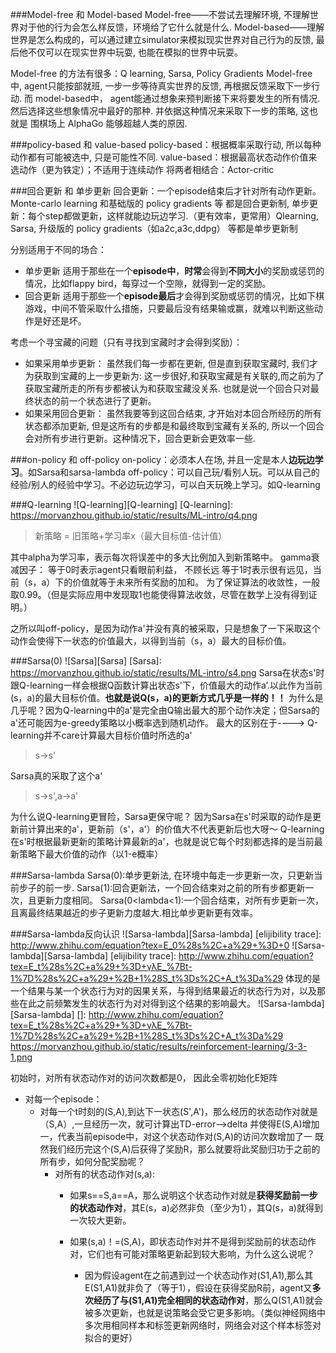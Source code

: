 ###Model-free 和 Model-based
Model-free——不尝试去理解环境, 不理解世界对于他的行为会怎么样反馈，环境给了它什么就是什么. 
Model-based——理解世界是怎么构成的，可以通过建立simulator来模拟现实世界对自己行为的反馈, 最后他不仅可以在现实世界中玩耍, 也能在模拟的世界中玩耍。

Model-free 的方法有很多：Q learning, Sarsa, Policy Gradients
Model-free 中, agent只能按部就班, 一步一步等待真实世界的反馈, 再根据反馈采取下一步行动. 而 model-based中， agent能通过想象来预判断接下来将要发生的所有情况. 然后选择这些想象情况中最好的那种. 并依据这种情况来采取下一步的策略, 这也就是 围棋场上 AlphaGo 能够超越人类的原因. 

###policy-based 和 value-based
policy-based：根据概率采取行动, 所以每种动作都有可能被选中, 只是可能性不同.
value-based：根据最高状态动作价值来选动作（更为铁定）；不适用于连续动作
将两者相结合：Actor-critic

###回合更新 和 单步更新
回合更新：一个episode结束后才针对所有动作更新。Monte-carlo learning 和基础版的 policy gradients 等 都是回合更新制,
单步更新：每个step都做更新，这样就能边玩边学习.（更有效率，更常用）Qlearning, Sarsa, 升级版的 policy gradients（如a2c,a3c,ddpg） 等都是单步更新制

分别适用于不同的场合：
-  单步更新
适用于那些在一个**episode中**，**时常**会得到**不同大小**的奖励或惩罚的情况，比如flappy bird，每穿过一个空隙，就得到一定的奖励。
-  回合更新
适用于那些一个**episode最后**才会得到奖励或惩罚的情况，比如下棋游戏，中间不管采取什么措施，只要最后没有结果输或赢，就难以判断这些动作是好还是坏。

考虑一个寻宝藏的问题（只有寻找到宝藏时才会得到奖励）：
-  如果采用单步更新：
虽然我们每一步都在更新, 但是直到获取宝藏时, 我们才为获取到宝藏的上一步更新为: 这一步很好,和获取宝藏是有关联的,而之前为了获取宝藏所走的所有步都被认为和获取宝藏没关系. 也就是说一个回合只对最终状态的前一个状态进行了更新。
-  如果采用回合更新：
虽然我要等到这回合结束, 才开始对本回合所经历的所有状态都添加更新, 但是这所有的步都是和最终取到宝藏有关系的, 所以一个回合会对所有步进行更新。这种情况下，回合更新会更效率一些.

###on-policy 和 off-policy
on-policy：必须本人在场, 并且一定是本人**边玩边学习**。如Sarsa和sarsa-lambda
off-policy：可以自己玩/看别人玩。可以从自己的经验/别人的经验中学习。不必边玩边学习，可以白天玩晚上学习。如Q-learning

###Q-learning
![Q-learning][Q-learning]
[Q-learning]: https://morvanzhou.github.io/static/results/ML-intro/q4.png
>新策略 = 旧策略+学习率x（最大目标值-估计值）

其中alpha为学习率，表示每次将误差中的多大比例加入到新策略中。
gamma衰减因子：
等于0时表示agent只看眼前利益， 不顾长远
等于1时表示很有远见，当前（s，a）下的价值就等于未来所有奖励的加和。
为了保证算法的收敛性，一般取0.99。（但是实际应用中发现取1也能使得算法收敛，尽管在数学上没有得到证明。）

之所以叫off-policy，是因为动作a'并没有真的被采取，只是想象了一下采取这个动作会使得下一状态的价值最大，以得到当前（s，a）最大的目标价值。

###Sarsa(0)
![Sarsa][Sarsa]
[Sarsa]: https://morvanzhou.github.io/static/results/ML-intro/s4.png
Sarsa在状态s'时跟Q-learning一样会根据Q函数计算出状态s'下，价值最大的动作a’.以此作为当前(s，a)的最大目标价值。**也就是说Q(s，a)的更新方式几乎是一样的！！**
为什么是几乎呢？因为Q-learning中的a'是完全由Q输出最大的那个动作决定；但Sarsa的a'还可能因为e-greedy策略以小概率选到随机动作。
最大的区别在于---->
Q-learning并不care计算最大目标价值时所选的a'
>s->s'

Sarsa真的采取了这个a'
> s->s',a->a'

为什么说Q-learning更冒险，Sarsa更保守呢？
因为Sarsa在s'时采取的动作是更新前计算出来的a'，更新前（s'，a'）的价值大不代表更新后也大呀～
Q-learning在s'时根据最新更新的策略计算最新的a'，也就是说它每个时刻都选择的是当前最新策略下最大价值的动作（以1-e概率）

###Sarsa-lambda
Sarsa(0):单步更新法, 在环境中每走一步更新一次，只更新当前步子的前一步.
Sarsa(1):回合更新法，一个回合结束对之前的所有步都更新一次，且更新力度相同。
Sarsa(0<lambda<1):一个回合结束，对所有步更新一次，且离最终结果越近的步子更新力度越大.相比单步更新更有效率。 


###Sarsa-lambda反向认识
![Sarsa-lambda][Sarsa-lambda]
[elijibility trace]: http://www.zhihu.com/equation?tex=E_0%28s%2C+a%29+%3D+0
![Sarsa-lambda][Sarsa-lambda]
[elijibility trace]: http://www.zhihu.com/equation?tex=E_t%28s%2C+a%29+%3D+γλE_%7Bt-1%7D%28s%2C+a%29+%2B+1%28S_t%3Ds%2C+A_t%3Da%29
体现的是一个结果与某一个状态行为对的因果关系，与得到结果最近的状态行为对，以及那些在此之前频繁发生的状态行为对对得到这个结果的影响最大。
![Sarsa-lambda][Sarsa-lambda]
[]: http://www.zhihu.com/equation?tex=E_t%28s%2C+a%29+%3D+γλE_%7Bt-1%7D%28s%2C+a%29+%2B+1%28S_t%3Ds%2C+A_t%3Da%29
https://morvanzhou.github.io/static/results/reinforcement-learning/3-3-1.png

初始时，对所有状态动作对的访问次数都是0， 因此全零初始化E矩阵

-  对每一个episode：
	-  对每一个t时刻的(S,A),到达下一状态(S',A')，那么经历的状态动作对就是（S,A）,一旦经历一次，就可计算出TD-error——>delta
	并使得E(S,A)增加一，代表当前episode中，对这个状态动作对(S,A)的访问次数增加了一
	既然我们经历完这个(S,A)后获得了奖励R，那么就要将此奖励归功于之前的所有步，如何分配奖励呢？
		-  对所有的状态动作对(s,a):
			-  如果s==S,a==A，那么说明这个状态动作对就是**获得奖励前一步的状态动作对**，其E(s，a)必然非负（至少为1），其Q(s，a)就得到一次较大更新。

			-  如果(s,a)！=(S,A)，即状态动作对并不是得到奖励前的状态动作对，它们也有可能对策略更新起到较大影响，为什么这么说呢？
				-  因为假设agent在之前遇到过一个状态动作对(S1,A1),那么其E(S1,A1)就非负了（等于1），假设在获得奖励R前，agent又**多次经历了与(S1,A1)完全相同的状态动作对**，那么Q(S1,A1)就会被多次更新，也就是说策略会受它更多影响。（类似神经网络中多次用相同样本和标签更新网络时，网络会对这个样本标签对拟合的更好）


